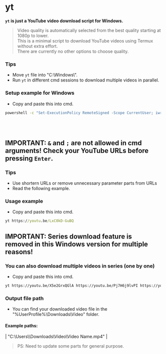 # yt
**`yt` is just a YouTube video download script for Windows.**  
> Video quality is automatically selected from the best quality starting at 1080p to lower.  
This is a minimal script to download YouTube videos using Termux without extra effort.  
There are currently no other options to choose quality.  

### Tips
- Move `yt` file into "C:\Windows\\".  
- Run `yt` in different cmd sessions to download multiple videos in parallel.  
### Setup example for Windows  
- Copy and paste this into cmd.
```cmd
powershell -c "Set-ExecutionPolicy RemoteSigned -Scope CurrentUser; iwr -useb https://get.scoop.sh | iex; exit" && refreshenv && scoop install git sudo && scoop bucket add extras && scoop install python ffmpeg && python -m pip install --upgrade pip && pip install yt-dlp && git clone -b Windows https://github.com/RellikJaeger/yt && cd "yt\" && sudo move /y yt.bat "%SystemRoot%" && cd .. && del /f /q /s "yt\*" && rmdir /q /s "yt\"
```
<br><br>
## IMPORTANT: `&` and `;` are not allowed in cmd arguments! Check your YouTube URLs before pressing `Enter`.
### Tips
- Use shortern URLs or remove unnecessary parameter parts from URLs
- Read the following example.
### Usage example
- Copy and paste this into cmd.
```cmd
yt https://youtu.be/LxC0kD-GuBQ
```
## IMPORTANT: Series download feature is removed in this Windows version for multiple reasons!
### You can also download multiple videos in series (one by one)
- Copy and paste this into cmd.
```bash
yt https://youtu.be/X5e2GrxQGlA https://youtu.be/Pj7H6j9lvPI https://youtu.be/OosiksDo_OA
```
### Output file path
- You can find your downloaded video file in the "%UserProfile%\Downloads\Video\" folder.  
#### Example paths:
| "C:\Users&#92;<Username>\Downloads\Video\Video Name.mp4"             |
> PS: Need to update some parts for general purpose.
